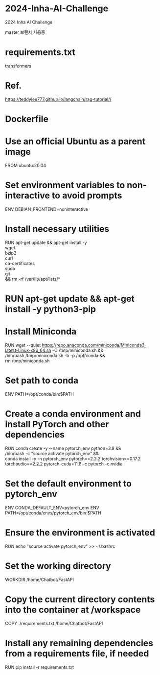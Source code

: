 # 2024-Inha-AI-Challenge
2024 Inha AI Challenge

master 브랜치 사용중

# requirements.txt
transformers

# Ref.
https://teddylee777.github.io/langchain/rag-tutorial//

# Dockerfile
# Use an official Ubuntu as a parent image
FROM ubuntu:20.04

# Set environment variables to non-interactive to avoid prompts
ENV DEBIAN_FRONTEND=noninteractive

# Install necessary utilities
RUN apt-get update && apt-get install -y \
    wget \
    bzip2 \
    curl \
    ca-certificates \
    sudo \
    git \
    && rm -rf /var/lib/apt/lists/*

# RUN apt-get update && apt-get install -y python3-pip


# Install Miniconda
RUN wget --quiet https://repo.anaconda.com/miniconda/Miniconda3-latest-Linux-x86_64.sh -O /tmp/miniconda.sh && \
    /bin/bash /tmp/miniconda.sh -b -p /opt/conda && \
    rm /tmp/miniconda.sh

# Set path to conda
ENV PATH=/opt/conda/bin:$PATH

# Create a conda environment and install PyTorch and other dependencies
RUN conda create -y --name pytorch_env python=3.8 && \
    /bin/bash -c "source activate pytorch_env" && \
    conda install -y -n pytorch_env pytorch==2.2.2 torchvision==0.17.2 torchaudio==2.2.2 pytorch-cuda=11.8 -c pytorch -c nvidia

# Set the default environment to pytorch_env
ENV CONDA_DEFAULT_ENV=pytorch_env
ENV PATH=/opt/conda/envs/pytorch_env/bin:$PATH

# Ensure the environment is activated
RUN echo "source activate pytorch_env" >> ~/.bashrc

# Set the working directory
WORKDIR /home/Chatbot/FastAPI

# Copy the current directory contents into the container at /workspace
COPY ./requirements.txt /home/Chatbot/FastAPI

# Install any remaining dependencies from a requirements file, if needed
RUN pip install -r requirements.txt
